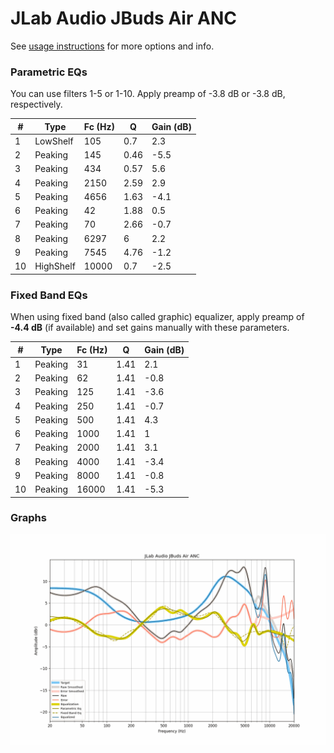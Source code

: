 # JLab Audio JBuds Air ANC
See [usage instructions](https://github.com/jaakkopasanen/AutoEq#usage) for more options and info.

### Parametric EQs
You can use filters 1-5 or 1-10. Apply preamp of -3.8 dB or -3.8 dB, respectively.

|   # | Type      |   Fc (Hz) |    Q |   Gain (dB) |
|-----|-----------|-----------|------|-------------|
|   1 | LowShelf  |       105 | 0.7  |         2.3 |
|   2 | Peaking   |       145 | 0.46 |        -5.5 |
|   3 | Peaking   |       434 | 0.57 |         5.6 |
|   4 | Peaking   |      2150 | 2.59 |         2.9 |
|   5 | Peaking   |      4656 | 1.63 |        -4.1 |
|   6 | Peaking   |        42 | 1.88 |         0.5 |
|   7 | Peaking   |        70 | 2.66 |        -0.7 |
|   8 | Peaking   |      6297 | 6    |         2.2 |
|   9 | Peaking   |      7545 | 4.76 |        -1.2 |
|  10 | HighShelf |     10000 | 0.7  |        -2.5 |

### Fixed Band EQs
When using fixed band (also called graphic) equalizer, apply preamp of **-4.4 dB** (if available) and set gains manually with these parameters.

|   # | Type    |   Fc (Hz) |    Q |   Gain (dB) |
|-----|---------|-----------|------|-------------|
|   1 | Peaking |        31 | 1.41 |         2.1 |
|   2 | Peaking |        62 | 1.41 |        -0.8 |
|   3 | Peaking |       125 | 1.41 |        -3.6 |
|   4 | Peaking |       250 | 1.41 |        -0.7 |
|   5 | Peaking |       500 | 1.41 |         4.3 |
|   6 | Peaking |      1000 | 1.41 |         1   |
|   7 | Peaking |      2000 | 1.41 |         3.1 |
|   8 | Peaking |      4000 | 1.41 |        -3.4 |
|   9 | Peaking |      8000 | 1.41 |        -0.8 |
|  10 | Peaking |     16000 | 1.41 |        -5.3 |

### Graphs
![](./JLab%20Audio%20JBuds%20Air%20ANC.png)
